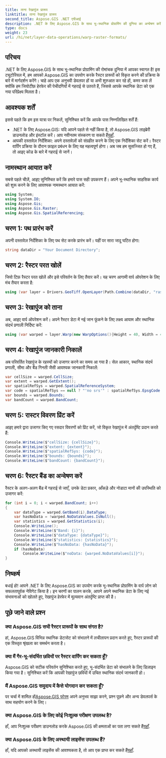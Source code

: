 ```yaml
---
title: ताना रेखापुंज प्रारूप
linktitle: ताना रेखापुंज प्रारूप
second_title: Aspose.GIS .NET एपीआई
description: .NET के लिए Aspose.GIS के साथ भू-स्थानिक प्रोग्रामिंग की दुनिया का अन्वेषण करें। उन्नत स्थानिक डेटा विज़ुअलाइज़ेशन के लिए चरण दर चरण रेखापुंज प्रारूपों को विकृत करना सीखें।
type: docs
weight: 23
url: /hi/net/layer-data-operations/warp-raster-formats/
---
```

## परिचय
.NET के लिए Aspose.GIS के साथ भू-स्थानिक प्रोग्रामिंग की रोमांचक दुनिया में आपका स्वागत है! इस ट्यूटोरियल में, हम आपको Aspose.GIS का उपयोग करके रैस्टर प्रारूपों को विकृत करने की प्रक्रिया के बारे में मार्गदर्शन करेंगे। चाहे आप एक अनुभवी डेवलपर हों या अभी शुरुआत कर रहे हों, कमर कस लें क्योंकि हम जियोटीफ़ हेरफेर की पेचीदगियों में गहराई से उतरते हैं, जिससे आपके स्थानिक डेटा को एक नया परिप्रेक्ष्य मिलता है।
## आवश्यक शर्तें
इससे पहले कि हम इस यात्रा पर निकलें, सुनिश्चित करें कि आपके पास निम्नलिखित शर्तें हैं:
-  .NET के लिए Aspose.GIS: यदि आपने पहले से नहीं किया है, तो Aspose.GIS लाइब्रेरी डाउनलोड और इंस्टॉल करें। आप नवीनतम संस्करण पा सकते हैं[यहाँ](https://releases.aspose.com/gis/net/).
- आपकी दस्तावेज़ निर्देशिका: अपने दस्तावेज़ों को संग्रहीत करने के लिए एक निर्देशिका सेट करें। रैस्टर वार्पिंग प्रक्रिया के दौरान फ़ाइल प्रबंधन के लिए यह महत्वपूर्ण होगा।
अब जब हम सुसज्जित हो गए हैं, तो आइए कोड के बारे में गहराई से जानें।
## नामस्थान आयात करें
सबसे पहले चीज़ें, आइए सुनिश्चित करें कि हमारे पास सही उपकरण हैं। अपने भू-स्थानिक साहसिक कार्य को शुरू करने के लिए आवश्यक नामस्थान आयात करें:
```csharp
using System;
using System.IO;
using Aspose.Gis;
using Aspose.Gis.Raster;
using Aspose.Gis.SpatialReferencing;
```
## चरण 1: पथ प्रारंभ करें
अपनी दस्तावेज़ निर्देशिका के लिए पथ सेट करके प्रारंभ करें। यहीं पर सारा जादू घटित होगा:
```csharp
string dataDir = "Your Document Directory";
```
## चरण 2: रैस्टर परत खोलें
जियो टिफ़ रैस्टर परत खोलें और इसे परिवर्तन के लिए तैयार करें। यह चरण आगामी वार्प ऑपरेशन के लिए मंच तैयार करता है:
```csharp
using (var layer = Drivers.GeoTiff.OpenLayer(Path.Combine(dataDir, "raster_float32.tif")))
```
## चरण 3: रेखापुंज को ताना
अब, आइए वार्प ऑपरेशन करें। अपने रैस्टर डेटा में नई जान फूंकने के लिए लक्ष्य आयाम और स्थानिक संदर्भ प्रणाली निर्दिष्ट करें:
```csharp
using (var warped = layer.Warp(new WarpOptions(){Height = 40, Width = 40, TargetSpatialReferenceSystem = SpatialReferenceSystem.Wgs84}))
```
## चरण 4: रेखापुंज जानकारी निकालें
अब परिवर्तित रेखापुंज के रहस्यों को उजागर करने का समय आ गया है। सेल आकार, स्थानिक संदर्भ प्रणाली, सीमा और बैंड गिनती जैसी आवश्यक जानकारी निकालें:
```csharp
var cellSize = warped.CellSize;
var extent = warped.GetExtent();
var spatialRefSys = warped.SpatialReferenceSystem;
var code = spatialRefSys == null ? "'no srs'" : spatialRefSys.EpsgCode.ToString();
var bounds = warped.Bounds;
var bandCount = warped.BandCount;
```
## चरण 5: रास्टर विवरण प्रिंट करें
आइए हमारे द्वारा उजागर किए गए रसदार विवरणों को प्रिंट करें, जो विकृत रेखापुंज में अंतर्दृष्टि प्रदान करते हैं:
```csharp
Console.WriteLine($"cellSize: {cellSize}");
Console.WriteLine($"extent: {extent}");
Console.WriteLine($"spatialRefSys: {code}");
Console.WriteLine($"bounds: {bounds}");
Console.WriteLine($"bandCount: {bandCount}");
```
## चरण 6: रैस्टर बैंड का अन्वेषण करें
रैस्टर के अलग-अलग बैंड में गहराई से जाएँ, उनके डेटा प्रकार, आँकड़े और नोडाटा मानों की उपस्थिति को उजागर करें:
```csharp
for (int i = 0; i < warped.BandCount; i++)
{
    var dataType = warped.GetBand(i).DataType;
    var hasNoData = !warped.NoDataValues.IsNull();
    var statistics = warped.GetStatistics(i);
    Console.WriteLine();
    Console.WriteLine($"Band: {i}");
    Console.WriteLine($"dataType: {dataType}");
    Console.WriteLine($"statistics: {statistics}");
    Console.WriteLine($"hasNoData: {hasNoData}");
    if (hasNoData)
        Console.WriteLine($"noData: {warped.NoDataValues[i]}");
}
```
## निष्कर्ष
बधाई हो! आपने .NET के लिए Aspose.GIS का उपयोग करके भू-स्थानिक प्रोग्रामिंग के वार्प ज़ोन को सफलतापूर्वक नेविगेट किया है। इन चरणों का पालन करके, आपने अपने स्थानिक डेटा के लिए नई संभावनाओं को खोलते हुए, रेखापुंज हेरफेर में मूल्यवान अंतर्दृष्टि प्राप्त की है।
## पूछे जाने वाले प्रश्न
### क्या Aspose.GIS सभी रैस्टर प्रारूपों के साथ संगत है?
हां, Aspose.GIS विभिन्न स्थानिक डेटासेट को संभालने में लचीलापन प्रदान करते हुए, रैस्टर प्रारूपों की एक विस्तृत श्रृंखला का समर्थन करता है।
### क्या मैं गैर-भू-संदर्भित छवियों पर रैस्टर वार्पिंग कर सकता हूँ?
Aspose.GIS को सटीक परिवर्तन सुनिश्चित करते हुए, भू-संदर्भित डेटा को संभालने के लिए डिज़ाइन किया गया है। सुनिश्चित करें कि आपकी रेखापुंज छवियों में उचित स्थानिक संदर्भ जानकारी हो।
### मैं Aspose.GIS समुदाय में कैसे योगदान कर सकता हूँ?
 पर चर्चा में शामिल हों[Aspose.GIS फोरम](https://forum.aspose.com/c/gis/33) अपने अनुभव साझा करने, प्रश्न पूछने और अन्य डेवलपर्स के साथ सहयोग करने के लिए।
### क्या Aspose.GIS के लिए कोई निःशुल्क परीक्षण उपलब्ध है?
 हाँ, आप निःशुल्क परीक्षण डाउनलोड करके Aspose.GIS की क्षमताओं का पता लगा सकते हैं[यहाँ](https://releases.aspose.com/).
### क्या Aspose.GIS के लिए अस्थायी लाइसेंस उपलब्ध हैं?
 हाँ, यदि आपको अस्थायी लाइसेंस की आवश्यकता है, तो आप एक प्राप्त कर सकते हैं[यहाँ](https://purchase.aspose.com/temporary-license/).